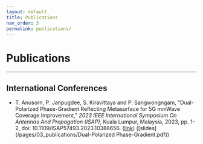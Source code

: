 ```yaml
---
layout: default
title: Publications
nav_order: 3
permalink: publications/
---
```


# Publications

---

## International Conferences

- T. Anusorn, P. Janpugdee, S. Kiravittaya and P. Sangwongngam, "Dual-Polarized Phase-Gradient Reflecting Metasurface for 5G mmWave Coverage Improvement," _2023 IEEE International Symposium On Antennas And Propagation (ISAP)_, Kuala Lumpur, Malaysia, 2023, pp. 1-2, doi: 10.1109/ISAP57493.2023.10388656. ([link](https://ieeexplore.ieee.org/document/10388656)) ([slides](/pages/03_publications/Dual-Polarized Phase-Gradient.pdf))
